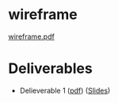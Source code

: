 # wireframe
[wireframe.pdf](./plan/wireframes.pdf)

# Deliverables
- Delieverable 1 ([pdf](./deliverables/Deliverable_1.pdf)) ([Slides](./deliverables/D1_slides.pdf))
